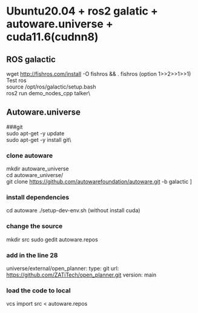 # Ubuntu20.04 + ros2 galatic + autoware.universe + cuda11.6(cudnn8)


## ROS galactic
wget http://fishros.com/install -O fishros && . fishros (option 1>>2>>1>>1)  \
Test ros\
source /opt/ros/galactic/setup.bash\
ros2 run demo_nodes_cpp talker\

## Autoware.universe
###git\
sudo apt-get -y update\
sudo apt-get -y install git\

### clone autoware
mkdir autoware_universe \
cd autoware_universe/ \
git clone https://github.com/autowarefoundation/autoware.git -b galactic  ]

### install dependencies
cd autoware
./setup-dev-env.sh (without install cuda)

### change the source
mkdir src
sudo gedit autoware.repos
### add in the line 28
universe/external/open_planner:
    type: git
    url: https://github.com/ZATiTech/open_planner.git
    version: main

### load the code to local
vcs import src < autoware.repos
